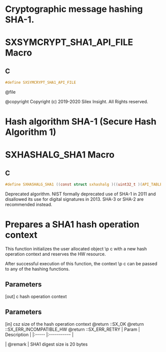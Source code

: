 
# Cryptographic message hashing SHA-1.


# SXSYMCRYPT_SHA1_API_FILE Macro

## C

```c
#define SXSYMCRYPT_SHA1_API_FILE

```

 @file

 @copyright Copyright (c) 2019-2020 Silex Insight. All Rights reserved.


# Hash algorithm SHA-1 (Secure Hash Algorithm 1)


# SXHASHALG_SHA1 Macro

## C

```c
#define SXHASHALG_SHA1 ((const struct sxhashalg )((uint32_t )(API_TABLE_BASE_ADDRESS + ATO_SXHASHALG_SHA1)))

```

 Deprecated algorithm. NIST formally deprecated use of SHA-1 in 2011
 and disallowed its use for digital signatures in 2013. SHA-3 or SHA-2
 are recommended instead.

# Prepares a SHA1 hash operation context


 This function initializes the user allocated object \p c with a new hash
 operation context and reserves the HW resource.

 After successful execution of this function, the context \p c can be passed
 to any of the hashing functions.

## Parameters

 [out] c hash operation context 

## Parameters

 [in] csz size of the hash operation context  @return ::SX_OK  @return ::SX_ERR_INCOMPATIBLE_HW  @return ::SX_ERR_RETRY  | Param | Description |
|:----- |:----------- |

| @remark | SHA1 digest size is 20 bytes 

